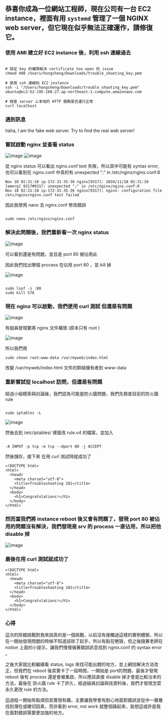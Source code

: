 ##  恭喜你成為一位網站工程師，現在公司有一台 EC2 instance，裡面有用 `systemd` 管理了一個 NGINX web server，但它現在似乎無法正確運作，請修復它。
### 使用 AMI 建立好 EC2 instance 後，利用 ssh 連線過去

```shell

# 設定 key 的權限解決 certificate too open 的 issue
chmod 400 /Users/hongsheng/Downloads/trouble_shooting_key.pem 

# 使用 ssh 連線到 EC2 instance
ssh -i "/Users/hongsheng/Downloads/trouble_shooting_key.pem" ubuntu@ec2-52-195-168-27.ap-northeast-1.compute.amazonaws.com

# 檢查 server 上本地的 HTTP 服務是否運行正常
curl localhost
```
###  遇到訊息
haha, I am the fake web server. Try to find the real web server!

###  嘗試啟動 nginx 並查看 status

![image](https://github.com/user-attachments/assets/b7361fc4-97c7-42e1-adcf-66263330855b)
![image](https://github.com/user-attachments/assets/6425ebcd-b262-42c0-b1ac-160d655dd911)

從 nginx status 可以看出 nginx.conf test 失敗，所以其中可能有 syntax error, 也可以看到在 nginx.conf 中真的有 unexpected ";" in /etc/nginx/nginx.conf:8
```shell
Nov 10 02:31:10 ip-172-31-35-36 nginx[9317]: 2024/11/10 02:31:10 [emerg] 9317#9317: unexpected ";" in /etc/nginx/nginx.conf:8
Nov 10 02:31:10 ip-172-31-35-36 nginx[9317]: nginx: configuration file /etc/nginx/nginx.conf test failed
```

因此我使用 nano 去 nginx.conf 修改錯誤

```shell

sudo nano /etc/nginx/nginx.conf

```

### 解決此問題後，我們重新看一次 nginx status

![image](https://github.com/user-attachments/assets/11fcf662-bc62-4eae-a293-24089972a52a)

可以看到還是有問題，並且是 port 80 被佔用此

因此我們找出哪個 process 在佔用 port 80 ，並 kill 掉

![image](https://github.com/user-attachments/assets/b0ad8599-83e5-4ba4-a8e8-f02eee3f4bc7)

```shell

sudo lsof -i :80
sudo kill 576

```
### 現在 nginx 可以啟動，我們便用 curl 測試 但還是有問題

![image](https://github.com/user-attachments/assets/6f8dc2db-8c6c-452f-aac9-07983af8744c)

有組員發現要將 nginx 文件權限 (原本只有 root )

![image](https://github.com/user-attachments/assets/a33cc095-4610-4a3c-adea-2a4cf0c7340c)

所以我們用 

```shell
sudo chown root:www-data /var/myweb/index.html
```

改變 /var/myweb/index.html 文件的群組擁有者到 www-data



### 重新嘗試從 localhost 訪問，但還是有問題

經過小組模索與討論後，我們認為可能是防火牆問題，我們先檢查目前的防火牆 rule

```shell

sudo iptables -L

```
![image](https://github.com/user-attachments/assets/2408540e-5276-4707-8a68-f718e0f9f569)

然後去到 /etc/iptables/ 裡面改 rule.v4 的檔案，並加入

```shell

-A INPUT -p tcp -m tcp --dport 80 -j ACCEPT

```

然後儲存，接下來 在用 curl 測試時就成功了

```shell
<!DOCTYPE html>
<html>
  <head>
    <meta charset="utf-8">
    <title>Troubleshooting 101</title>
  </head>
  <body>
    <h1>Congratulations!</h1>
  </body>
</html>
```

###  然而當我們將 instance reboot 後又會有問題了，發現 port 80 被佔用的問題沒有解決，我們發現是 srv 的 process 一直佔用，所以把他 disable 掉

![image](https://github.com/user-attachments/assets/f0f44f86-d27d-4c91-9eef-545bab8eddb2)

### 最後在用 curl 測試就成功了

```shell
<!DOCTYPE html>
<html>
  <head>
    <meta charset="utf-8">
    <title>Troubleshooting 101</title>
  </head>
  <body>
    <h1>Congratulations!</h1>
  </body>
</html>
```


### 心得

這次的除錯挑戰對我來說真的是一個挑戰，以前沒有接觸過這樣的實例體驗，所以在一開始發現問題的時候不知道該除了起手，所以有點在瞎猜，但之後隨著老師在 notion 上面的小提示，讓我們慢慢循著錯誤訊息找到 ngnix.conf 的 syntax error 。

之後大家就比較繼續看 status, logs 來找可能出錯的地方，並上網找解決方法改正，但我們在 reboot 後其實卡了一段時間，一開始是 port的問題，最後才發現 reboot 後有 process 還是會被重啟，所以應該直接 disable 掉才會是比較治本的方法，最後在 防火牆 rule 卡了許久，經過組員討論與找資料後，我們才發現怎麼永久更改 rule 的方法。

這過程一開始有點煩但其實很有趣，主要讓我學會有耐心地面對錯誤並從中一層層找到潛在或確切因素，而非看到 error, not work 就整個躁起來，我想這或許是我在面對錯誤需要更加強的地方。




